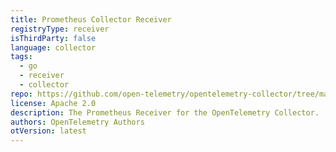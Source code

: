```yaml
---
title: Prometheus Collector Receiver
registryType: receiver
isThirdParty: false
language: collector
tags:
  - go
  - receiver
  - collector
repo: https://github.com/open-telemetry/opentelemetry-collector/tree/main/receiver/prometheusreceiver
license: Apache 2.0
description: The Prometheus Receiver for the OpenTelemetry Collector.
authors: OpenTelemetry Authors
otVersion: latest
---
```

